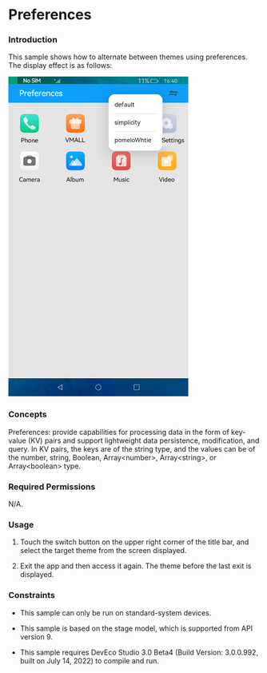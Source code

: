 #  Preferences

### Introduction

This sample shows how to alternate between themes using preferences. The display effect is as follows:

![](screenshots/devices/default_en.png)

### Concepts

Preferences: provide capabilities for processing data in the form of key-value (KV) pairs and support lightweight data persistence, modification, and query. In KV pairs, the keys are of the string type, and the values can be of the number, string, Boolean, Array\<number>, Array\<string>, or Array\<boolean> type.

### Required Permissions

N/A.

### Usage

1. Touch the switch button on the upper right corner of the title bar, and select the target theme from the screen displayed.

2. Exit the app and then access it again. The theme before the last exit is displayed.

### Constraints

- This sample can only be run on standard-system devices.

- This sample is based on the stage model, which is supported from API version 9.

- This sample requires DevEco Studio 3.0 Beta4 (Build Version: 3.0.0.992, built on July 14, 2022) to compile and run. 
